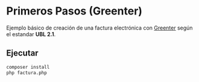 # Primeros Pasos (Greenter)
Ejemplo básico de creación de una factura electrónica con [Greenter](https://github.com/giansalex/greenter) según el estandar **UBL 2.1**.

## Ejecutar
```bash
composer install
php factura.php
```
